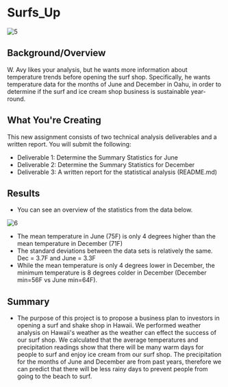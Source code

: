 # Surfs_Up

![5](https://user-images.githubusercontent.com/94920551/166264062-e7972b93-59e6-4680-8b5b-03a381fac306.png)

## Background/Overview
W. Avy likes your analysis, but he wants more information about temperature trends before opening the surf shop. Specifically, he wants temperature data for the months of June and December in Oahu, in order to determine if the surf and ice cream shop business is sustainable year-round.

## What You're Creating
This new assignment consists of two technical analysis deliverables and a written report. You will submit the following:

* Deliverable 1: Determine the Summary Statistics for June
* Deliverable 2: Determine the Summary Statistics for December
* Deliverable 3: A written report for the statistical analysis (README.md)

## Results
* You can see an overview of the statistics from the data below.

![6](https://user-images.githubusercontent.com/94920551/166265141-6f3318ae-8233-4ff2-b5c1-67d5dcb1666b.jpg)

  * The mean temperature in June (75F) is only 4 degrees higher than the mean temperature in December (71F)
  * The standard deviations between the data sets is relatively the same. Dec = 3.7F and June = 3.3F
  * While the mean temperature is only 4 degrees lower in December, the minimum temperature is 8 degrees colder in December (December min=56F vs June min=64F).

## Summary
* The purpose of this project is to propose a business plan to investors in opening a surf and shake shop in Hawaii. We performed weather analysis on Hawaii's weather as the weather can effect the success of our surf shop. We calculated that the average temperatures and precipitation readings show that there will be many warm days for people to surf and enjoy ice cream from our surf shop. The precipitation for the months of June and December are from past years, therefore we can predict that there will be less rainy days to prevent people from going to the beach to surf.
